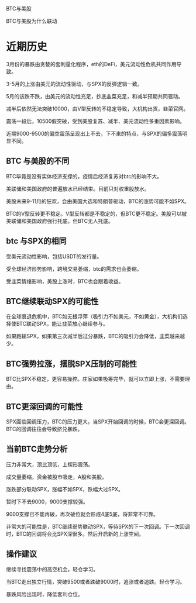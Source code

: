 BTC与美股

BTC与美股为什么联动

# 近期历史

3月份的暴跌由贪婪的套利量化程序，eth的DeFi，美元流动性危机共同作用导致。

3-5月的上涨由美元的流动性驱动，与SPX的反弹逻辑一致。

5月的该跌不跌，由美元的流动性充足，抄底韭菜充足，和减半预期共同驱动。

减半后依然无法突破10000，由V型反转的不稳定导致，大机构出货，韭菜官网。

震荡一段后，10500假突破，受到美股复苏、减半、美元流动性多重因素影响。

近期9000-9500的偏空震荡呈现出上不去，下不来的特点，与SPX的偏多震荡明显不同。

## BTC 与美股的不同

BTC毕竟是没有实体经济支撑的，疫情后经济复苏对btc的影响不大。

美联储和美国政府的普遍放水已经结束。目前只对权重股放水。

美股未来9-11月的狂欢，会由美国大选和特朗普驱动，BTC的涨势可能不如SPX。

BTC的V型反转更不稳定。V型反转都是不稳定的，但BTC更不稳定。美股可以被美联储和美国政府强行托底，但BTC无人托底。

## btc 与SPX的相同

受美元流动性影响，包括USDT的发行量。

受全球经济形势影响，跨境交易萎缩，btc的需求也会萎缩。

受韭菜情绪影响，美股上涨时，BTC也会跟着收益。

## BTC继续联动SPX的可能性

在全球衰退危机中，BTC如无根浮萍（吸引力不如美元，不如黄金），大机构们选择使BTC联动SPX，能让韭菜放心继续参与。

如果跑输SPX，如果第三次减半后过分暴跌，BTC的吸引力会降低，韭菜越来越少。

## BTC强势拉涨，摆脱SPX压制的可能性

BTC比SPX不稳定，更容易操控。庄家如果吸筹完毕，就可以立即上涨，不需要理由。

## BTC更深回调的可能性

SPX面临回调压力，BTC的压力更大。当SPX开始回调的时候，BTC会更深回调。BTC的回调往往会导致挤兑暴跌。

## 当前BTC走势分析

压力非常大，顶比顶低，上楔形震荡。

成交量萎缩，资金被股市吸走，A股和美股。

涨跌部分联动SPX，涨幅不如SPX，跌幅大过SPX。

暂时下不去9000，9000支撑较强。

9000支撑已不能再破，再次破位就会形成4底5底，将非常不可靠。

非常大的可能性是，BTC继续弱势联动SPX，等待SPX的下一次回调。下一次回调时，BTC的回调将会比SPX深很多。然后开启新的上涨空间。

## 操作建议

继续寻找震荡中的高空机会。轻仓学习。

当BTC走出独立行情，突破9500或者跌破9000时，追涨或者追跌。轻仓学习。

暴跌风险出现时，降低套利仓位。





